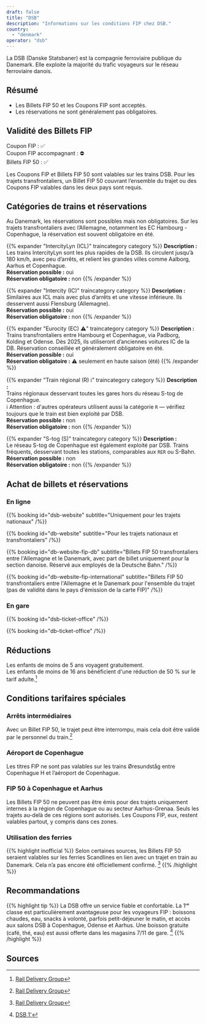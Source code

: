 ```yaml
---
draft: false
title: "DSB"
description: "Informations sur les conditions FIP chez DSB."
country:
  - "denmark"
operator: "dsb"
---
```


La DSB (Danske Statsbaner) est la compagnie ferroviaire publique du Danemark. Elle exploite la majorité du trafic voyageurs sur le réseau ferroviaire danois.

## Résumé

- Les Billets FIP 50 et les Coupons FIP sont acceptés.
- Les réservations ne sont généralement pas obligatoires.

## Validité des Billets FIP

Coupon FIP : ✅ \
Coupon FIP accompagnant : ⛔ \
Billets FIP 50 : ✅

Les Coupons FIP et Billets FIP 50 sont valables sur les trains DSB. Pour les trajets transfrontaliers, un Billet FIP 50 couvrant l’ensemble du trajet ou des Coupons FIP valables dans les deux pays sont requis.

## Catégories de trains et réservations

Au Danemark, les réservations sont possibles mais non obligatoires. Sur les trajets transfrontaliers avec l’Allemagne, notamment les EC Hambourg - Copenhague, la réservation est souvent obligatoire en été.

{{% expander "IntercityLyn (ICL)" traincategory category %}}
**Description :** \
Les trains IntercityLyn sont les plus rapides de la DSB. Ils circulent jusqu’à 180 km/h, avec peu d’arrêts, et relient les grandes villes comme Aalborg, Aarhus et Copenhague. \
**Réservation possible :** oui \
**Réservation obligatoire :** non
{{% /expander %}}

{{% expander "Intercity (IC)" traincategory category %}}
**Description :** \
Similaires aux ICL mais avec plus d’arrêts et une vitesse inférieure. Ils desservent aussi Flensburg (Allemagne). \
**Réservation possible :** oui \
**Réservation obligatoire :** non
{{% /expander %}}

{{% expander "Eurocity (EC) ⚠️" traincategory category %}}
**Description :** \
Trains transfrontaliers entre Hambourg et Copenhague, via Padborg, Kolding et Odense. Dès 2025, ils utiliseront d’anciennes voitures IC de la DB. Réservation conseillée et généralement obligatoire en été. \
**Réservation possible :** oui \
**Réservation obligatoire :** ⚠️ seulement en haute saison (été)
{{% /expander %}}

{{% expander "Train régional (R) ℹ️" traincategory category %}}
**Description :** \
Trains régionaux desservant toutes les gares hors du réseau S-tog de Copenhague. \
ℹ️ Attention : d'autres opérateurs utilisent aussi la catégorie `R` — vérifiez toujours que le train est bien exploité par DSB. \
**Réservation possible :** non \
**Réservation obligatoire :** non
{{% /expander %}}

{{% expander "S-tog (S)" traincategory category %}}
**Description :** \
Le réseau S-tog de Copenhague est également exploité par DSB. Trains fréquents, desservant toutes les stations, comparables aux `RER` ou S-Bahn. \
**Réservation possible :** non \
**Réservation obligatoire :** non
{{% /expander %}}

## Achat de billets et réservations

### En ligne

{{% booking id="dsb-website"
    subtitle="Uniquement pour les trajets nationaux"
/%}}

{{% booking id="db-website"
    subtitle="Pour les trajets nationaux et transfrontaliers"
/%}}

{{% booking id="db-website-fip-db"
    subtitle="Billets FIP 50 transfrontaliers entre l'Allemagne et le Danemark, avec part de billet uniquement pour la section danoise. Réservé aux employés de la Deutsche Bahn."
/%}}

{{% booking id="db-website-fip-international"
    subtitle="Billets FIP 50 transfrontaliers entre l'Allemagne et le Danemark pour l'ensemble du trajet (pas de validité dans le pays d'émission de la carte FIP)"
/%}}

### En gare

{{% booking id="dsb-ticket-office" /%}}

{{% booking id="db-ticket-office" /%}}

## Réductions

Les enfants de moins de 5 ans voyagent gratuitement. \
Les enfants de moins de 16 ans bénéficient d'une réduction de 50 % sur le tarif adulte.[^1]

## Conditions tarifaires spéciales

### Arrêts intermédiaires

Avec un Billet FIP 50, le trajet peut être interrompu, mais cela doit être validé par le personnel du train.[^1]

### Aéroport de Copenhague

Les titres FIP ne sont pas valables sur les trains Øresundståg entre Copenhague H et l’aéroport de Copenhague.

### FIP 50 à Copenhague et Aarhus

Les Billets FIP 50 ne peuvent pas être émis pour des trajets uniquement internes à la région de Copenhague ou au secteur Aarhus-Grenaa. Seuls les trajets au-delà de ces régions sont autorisés. Les Coupons FIP, eux, restent valables partout, y compris dans ces zones.

### Utilisation des ferries

{{% highlight inofficial %}}
Selon certaines sources, les Billets FIP 50 seraient valables sur les ferries Scandlines en lien avec un trajet en train au Danemark. Cela n’a pas encore été officiellement confirmé. [^1]
{{% /highlight %}}

## Recommandations

{{% highlight tip %}}
La DSB offre un service fiable et confortable. La 1ʳᵉ classe est particulièrement avantageuse pour les voyageurs FIP : boissons chaudes, eau, snacks à volonté, parfois petit-déjeuner le matin, et accès aux salons DSB à Copenhague, Odense et Aarhus. Une boisson gratuite (café, thé, eau) est aussi offerte dans les magasins 7/11 de gare. [^2]
{{% /highlight %}}

## Sources

[^1]: [Rail Delivery Group](https://www.raildeliverygroup.com/rst/europe-and-fip.html#Tips)

[^2]: [DSB 1'](https://www.dsb.dk/find-produkter-og-services/dsb-1-billetter/dsb-1-tillaeg/)
